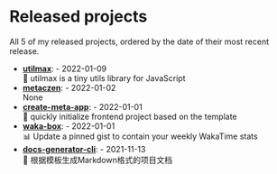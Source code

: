 # Released projects

All <!-- release_count starts -->5<!-- release_count ends --> of my released projects, ordered by the date of their most recent release.

<!-- recent_releases starts -->
* **[utilmax](https://github.com/metaczen/utilmax)**: [](https://github.com/metaczen/utilmax/releases/tag/v1.0.9) - 2022-01-09
<br>🐝 utilmax is a tiny utils library for JavaScript 
* **[metaczen](https://github.com/metaczen/metaczen)**: [](https://github.com/metaczen/metaczen/releases/tag/v0.0.1) - 2022-01-02
<br>None
* **[create-meta-app](https://github.com/metaczen/create-meta-app)**: [](https://github.com/metaczen/create-meta-app/releases/tag/v0.0.4) - 2022-01-01
<br>🍭 quickly initialize frontend project based on the template
* **[waka-box](https://github.com/metaczen/waka-box)**: [](https://github.com/metaczen/waka-box/releases/tag/v3.0.1) - 2022-01-01
<br>📊 Update a pinned gist to contain your weekly WakaTime stats
* **[docs-generator-cli](https://github.com/metaczen/docs-generator-cli)**: [](https://github.com/metaczen/docs-generator-cli/releases/tag/v0.1.0) - 2021-11-13
<br>🦊  根据模板生成Markdown格式的项目文档
<!-- recent_releases ends -->
